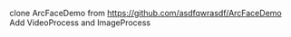 clone ArcFaceDemo from https://github.com/asdfqwrasdf/ArcFaceDemo
Add VideoProcess and ImageProcess
